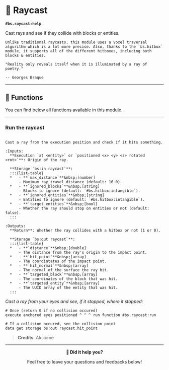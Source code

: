 # 🔦 Raycast

**`#bs.raycast:help`**

Cast rays and see if they collide with blocks or entities.

```{note}
Unlike traditional raycasts, this module uses a voxel traversal algorithm which is a lot more precise. Also, thanks to the `bs.hitbox` module, it supports all of the different hitboxes, including both blocks & entities.
```

```{epigraph}
"Reality only reveals itself when it is illuminated by a ray of poetry."

-- Georges Braque
```

---

## 🔧 Functions

You can find below all functions available in this module.

---

### Run the raycast

```{function} #bs.raycast:run

Cast a ray from the execution position and check if it hits something.

:Inputs:
  **Execution `at <entity>` or `positioned <x> <y> <z> rotated <rot>`**: Origin of the ray.

  **Storage `bs:in raycast`**:
  :::{list-table}
  *   - **`max_distance`**&nbsp;[number]
      - Maximum ray travel distance (default: 16.0).
  *   - **`ignored_blocks`**&nbsp;[string]
      - Blocks to ignore (default: `#bs.hitbox:intangible`).
  *   - **`ignored_entities`**&nbsp;[string]
      - Entities to ignore (default: `#bs.hitbox:intangible`).
  *   - **`target_entities`**&nbsp;[bool]
      - Whether the ray should stop on entities or not (default: false).
  :::

:Outputs:
  **Return**: Whether the ray collides with a hitbox or not (1 or 0).

  **Storage `bs:out raycast`**:
  :::{list-table}
  *   - **`distance`**&nbsp;[double]
      - The distance from the ray's origin to the impact point.
  *   - **`hit_point`**&nbsp;[array]
      - The coordintates of the impact point.
  *   - **`hit_normal`**&nbsp;[array]
      - The normal of the surface the ray hit.
  *   - **`targeted_block`**&nbsp;[array]
      - The coordinates of the block that was hit.
  *   - **`targeted_entity`**&nbsp;[array]
      - The UUID array of the entity that was hit.
  :::
```

*Cast a ray from your eyes and see, if it stopped, where it stopped:*

```mcfunction
# Once (return 0 if no collision occured)
execute anchored eyes positioned ^ ^ ^ run function #bs.raycast:run

# If a collision occured, see the collision point
data get storage bs:out raycast.hit_point
```

> **Credits**: Aksiome

---

<div id="gs-comments" align=center>

**💬 Did it help you?**

Feel free to leave your questions and feedbacks below!

</div>
